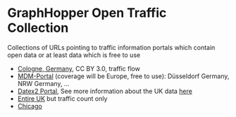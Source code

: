# GraphHopper Open Traffic Collection

Collections of URLs pointing to traffic information portals which contain open data or at least data which is free to use

* [Cologne, Germany](http://www.offenedaten-koeln.de/dataset/verkehrskalender-der-stadt-k%C3%B6ln), CC BY 3.0, traffic flow
* [MDM-Portal](http://www.mdm-portal.de/) (coverage will be Europe, free to use): Düsseldorf Germany, NRW Germany, ...
* [Datex2 Portal](http://www.datex2.eu/datex-node/), See more information about the UK data [here](http://dalelane.co.uk/blog/?p=1450)
* [Entire UK](http://www.dft.gov.uk/traffic-counts/) but traffic count only
* [Chicago](https://data.cityofchicago.org/browse?tags=traffic)
